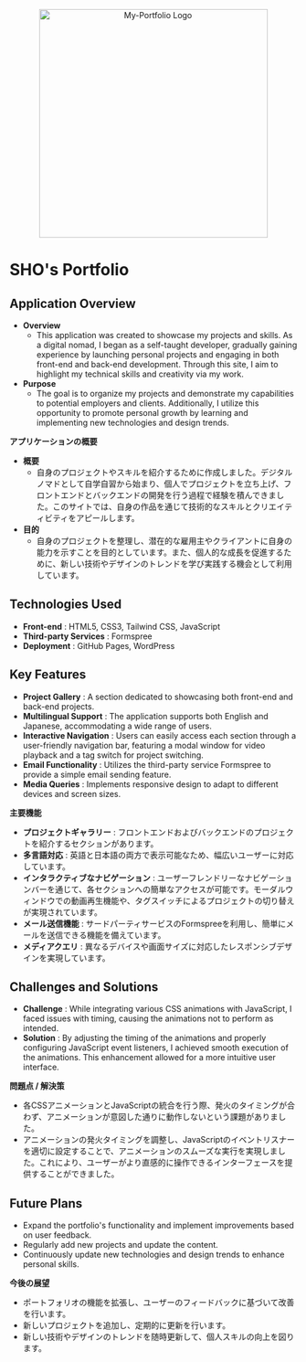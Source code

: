 <p align="center"><img src="https://github.com/Sho-92/my-portfolio/images/background-index.png" width="400" alt="My-Portfolio Logo"></p>


# SHO's Portfolio

## Application Overview
- **Overview** 
  - This application was created to showcase my projects and skills. As a digital nomad, I began as a self-taught developer, gradually gaining experience by launching personal projects and engaging in both front-end and back-end development. Through this site, I aim to highlight my technical skills and creativity via my work.  
- **Purpose** 
  - The goal is to organize my projects and demonstrate my capabilities to potential employers and clients. Additionally, I utilize this opportunity to promote personal growth by learning and implementing new technologies and design trends.

**アプリケーションの概要**
- **概要** 
  - 自身のプロジェクトやスキルを紹介するために作成しました。デジタルノマドとして自学自習から始まり、個人でプロジェクトを立ち上げ、フロントエンドとバックエンドの開発を行う過程で経験を積んできました。このサイトでは、自身の作品を通じて技術的なスキルとクリエイティビティをアピールします。  
- **目的** 
  - 自身のプロジェクトを整理し、潜在的な雇用主やクライアントに自身の能力を示すことを目的としています。また、個人的な成長を促進するために、新しい技術やデザインのトレンドを学び実践する機会として利用しています。

## Technologies Used
- **Front-end** : HTML5, CSS3, Tailwind CSS, JavaScript
- **Third-party Services** : Formspree
- **Deployment** : GitHub Pages, WordPress

## Key Features
- **Project Gallery** : A section dedicated to showcasing both front-end and back-end projects.
- **Multilingual Support** : The application supports both English and Japanese, accommodating a wide range of users.
- **Interactive Navigation** : Users can easily access each section through a user-friendly navigation bar, featuring a modal window for video playback and a tag switch for project switching.
- **Email Functionality** : Utilizes the third-party service Formspree to provide a simple email sending feature.
- **Media Queries** : Implements responsive design to adapt to different devices and screen sizes.

**主要機能** 
- **プロジェクトギャラリー** : フロントエンドおよびバックエンドのプロジェクトを紹介するセクションがあります。
- **多言語対応** : 英語と日本語の両方で表示可能なため、幅広いユーザーに対応しています。
- **インタラクティブなナビゲーション** : ユーザーフレンドリーなナビゲーションバーを通じて、各セクションへの簡単なアクセスが可能です。モーダルウィンドウでの動画再生機能や、タグスイッチによるプロジェクトの切り替えが実現されています。
- **メール送信機能** : サードパーティサービスのFormspreeを利用し、簡単にメールを送信できる機能を備えています。
- **メディアクエリ** : 異なるデバイスや画面サイズに対応したレスポンシブデザインを実現しています。

## Challenges and Solutions
- **Challenge** : While integrating various CSS animations with JavaScript, I faced issues with timing, causing the animations not to perform as intended.
- **Solution** : By adjusting the timing of the animations and properly configuring JavaScript event listeners, I achieved smooth execution of the animations. This enhancement allowed for a more intuitive user interface.

**問題点 / 解決策** 
  - 各CSSアニメーションとJavaScriptの統合を行う際、発火のタイミングが合わず、アニメーションが意図した通りに動作しないという課題がありました。  
  - アニメーションの発火タイミングを調整し、JavaScriptのイベントリスナーを適切に設定することで、アニメーションのスムーズな実行を実現しました。これにより、ユーザーがより直感的に操作できるインターフェースを提供することができました。

## Future Plans
- Expand the portfolio's functionality and implement improvements based on user feedback.
- Regularly add new projects and update the content.
- Continuously update new technologies and design trends to enhance personal skills.

**今後の展望** 
- ポートフォリオの機能を拡張し、ユーザーのフィードバックに基づいて改善を行います。  
- 新しいプロジェクトを追加し、定期的に更新を行います。  
- 新しい技術やデザインのトレンドを随時更新して、個人スキルの向上を図ります。
